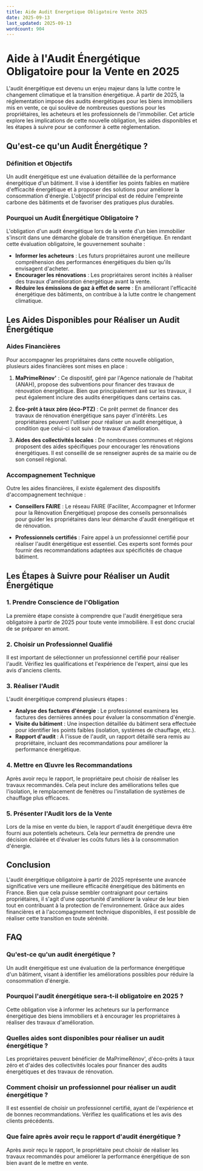 ```yaml
---
title: Aide Audit Energetique Obligatoire Vente 2025
date: 2025-09-13
last_updated: 2025-09-13
wordcount: 904
---
```


# Aide à l'Audit Énergétique Obligatoire pour la Vente en 2025

L'audit énergétique est devenu un enjeu majeur dans la lutte contre le changement climatique et la transition énergétique. À partir de 2025, la réglementation impose des audits énergétiques pour les biens immobiliers mis en vente, ce qui soulève de nombreuses questions pour les propriétaires, les acheteurs et les professionnels de l'immobilier. Cet article explore les implications de cette nouvelle obligation, les aides disponibles et les étapes à suivre pour se conformer à cette réglementation.

## Qu'est-ce qu'un Audit Énergétique ?

### Définition et Objectifs

Un audit énergétique est une évaluation détaillée de la performance énergétique d'un bâtiment. Il vise à identifier les points faibles en matière d'efficacité énergétique et à proposer des solutions pour améliorer la consommation d'énergie. L'objectif principal est de réduire l'empreinte carbone des bâtiments et de favoriser des pratiques plus durables.

### Pourquoi un Audit Énergétique Obligatoire ?

L'obligation d'un audit énergétique lors de la vente d'un bien immobilier s'inscrit dans une démarche globale de transition énergétique. En rendant cette évaluation obligatoire, le gouvernement souhaite :

- **Informer les acheteurs** : Les futurs propriétaires auront une meilleure compréhension des performances énergétiques du bien qu'ils envisagent d'acheter.
- **Encourager les rénovations** : Les propriétaires seront incités à réaliser des travaux d'amélioration énergétique avant la vente.
- **Réduire les émissions de gaz à effet de serre** : En améliorant l'efficacité énergétique des bâtiments, on contribue à la lutte contre le changement climatique.

## Les Aides Disponibles pour Réaliser un Audit Énergétique

### Aides Financières

Pour accompagner les propriétaires dans cette nouvelle obligation, plusieurs aides financières sont mises en place :

1. **MaPrimeRénov'** : Ce dispositif, géré par l'Agence nationale de l'habitat (ANAH), propose des subventions pour financer des travaux de rénovation énergétique. Bien que principalement axé sur les travaux, il peut également inclure des audits énergétiques dans certains cas.

2. **Éco-prêt à taux zéro (éco-PTZ)** : Ce prêt permet de financer des travaux de rénovation énergétique sans payer d'intérêts. Les propriétaires peuvent l'utiliser pour réaliser un audit énergétique, à condition que celui-ci soit suivi de travaux d'amélioration.

3. **Aides des collectivités locales** : De nombreuses communes et régions proposent des aides spécifiques pour encourager les rénovations énergétiques. Il est conseillé de se renseigner auprès de sa mairie ou de son conseil régional.

### Accompagnement Technique

Outre les aides financières, il existe également des dispositifs d'accompagnement technique :

- **Conseillers FAIRE** : Le réseau FAIRE (Faciliter, Accompagner et Informer pour la Rénovation Énergétique) propose des conseils personnalisés pour guider les propriétaires dans leur démarche d'audit énergétique et de rénovation.

- **Professionnels certifiés** : Faire appel à un professionnel certifié pour réaliser l'audit énergétique est essentiel. Ces experts sont formés pour fournir des recommandations adaptées aux spécificités de chaque bâtiment.

## Les Étapes à Suivre pour Réaliser un Audit Énergétique

### 1. Prendre Conscience de l'Obligation

La première étape consiste à comprendre que l'audit énergétique sera obligatoire à partir de 2025 pour toute vente immobilière. Il est donc crucial de se préparer en amont.

### 2. Choisir un Professionnel Qualifié

Il est important de sélectionner un professionnel certifié pour réaliser l'audit. Vérifiez les qualifications et l'expérience de l'expert, ainsi que les avis d'anciens clients.

### 3. Réaliser l'Audit

L'audit énergétique comprend plusieurs étapes :

- **Analyse des factures d'énergie** : Le professionnel examinera les factures des dernières années pour évaluer la consommation d'énergie.
- **Visite du bâtiment** : Une inspection détaillée du bâtiment sera effectuée pour identifier les points faibles (isolation, systèmes de chauffage, etc.).
- **Rapport d'audit** : À l'issue de l'audit, un rapport détaillé sera remis au propriétaire, incluant des recommandations pour améliorer la performance énergétique.

### 4. Mettre en Œuvre les Recommandations

Après avoir reçu le rapport, le propriétaire peut choisir de réaliser les travaux recommandés. Cela peut inclure des améliorations telles que l'isolation, le remplacement de fenêtres ou l'installation de systèmes de chauffage plus efficaces.

### 5. Présenter l'Audit lors de la Vente

Lors de la mise en vente du bien, le rapport d'audit énergétique devra être fourni aux potentiels acheteurs. Cela leur permettra de prendre une décision éclairée et d'évaluer les coûts futurs liés à la consommation d'énergie.

## Conclusion

L'audit énergétique obligatoire à partir de 2025 représente une avancée significative vers une meilleure efficacité énergétique des bâtiments en France. Bien que cela puisse sembler contraignant pour certains propriétaires, il s'agit d'une opportunité d'améliorer la valeur de leur bien tout en contribuant à la protection de l'environnement. Grâce aux aides financières et à l'accompagnement technique disponibles, il est possible de réaliser cette transition en toute sérénité.

## FAQ

### Qu'est-ce qu'un audit énergétique ?

Un audit énergétique est une évaluation de la performance énergétique d'un bâtiment, visant à identifier les améliorations possibles pour réduire la consommation d'énergie.

### Pourquoi l'audit énergétique sera-t-il obligatoire en 2025 ?

Cette obligation vise à informer les acheteurs sur la performance énergétique des biens immobiliers et à encourager les propriétaires à réaliser des travaux d'amélioration.

### Quelles aides sont disponibles pour réaliser un audit énergétique ?

Les propriétaires peuvent bénéficier de MaPrimeRénov', d'éco-prêts à taux zéro et d'aides des collectivités locales pour financer des audits énergétiques et des travaux de rénovation.

### Comment choisir un professionnel pour réaliser un audit énergétique ?

Il est essentiel de choisir un professionnel certifié, ayant de l'expérience et de bonnes recommandations. Vérifiez les qualifications et les avis des clients précédents.

### Que faire après avoir reçu le rapport d'audit énergétique ?

Après avoir reçu le rapport, le propriétaire peut choisir de réaliser les travaux recommandés pour améliorer la performance énergétique de son bien avant de le mettre en vente.
